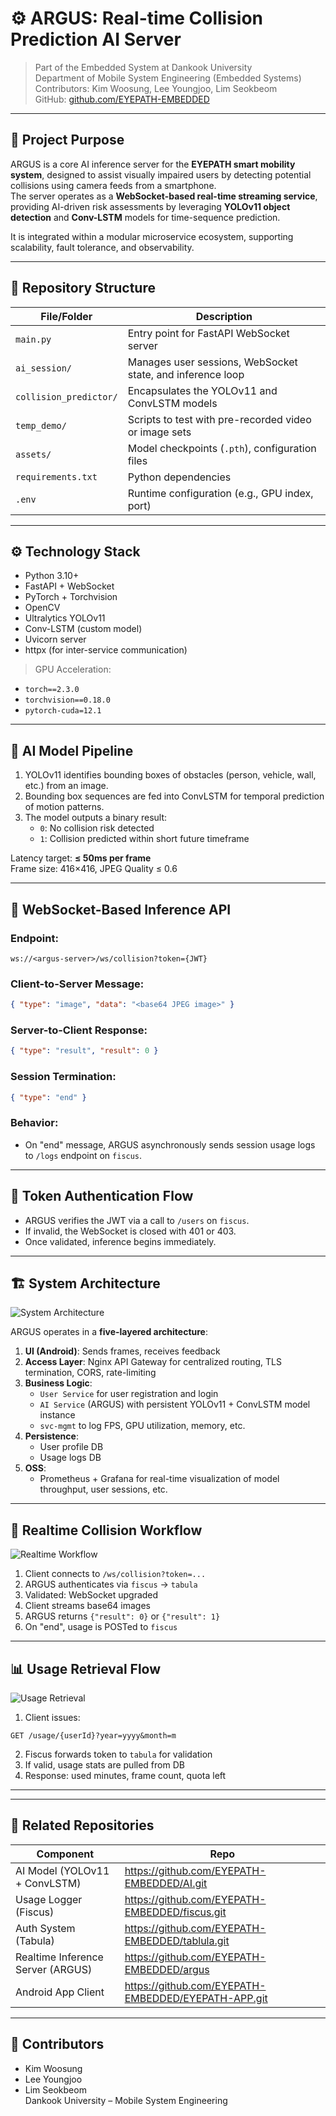 # ⚙️ ARGUS: Real-time Collision Prediction AI Server

> Part of the Embedded System at Dankook University  
> Department of Mobile System Engineering (Embedded Systems)  
> Contributors: Kim Woosung, Lee Youngjoo, Lim Seokbeom  
> GitHub: [github.com/EYEPATH-EMBEDDED](https://github.com/EYEPATH-EMBEDDED)

---

## 📌 Project Purpose

ARGUS is a core AI inference server for the **EYEPATH smart mobility system**, designed to assist visually impaired users by detecting potential collisions using camera feeds from a smartphone.  
The server operates as a **WebSocket-based real-time streaming service**, providing AI-driven risk assessments by leveraging **YOLOv11 object detection** and **Conv-LSTM** models for time-sequence prediction.

It is integrated within a modular microservice ecosystem, supporting scalability, fault tolerance, and observability.

---

## 📁 Repository Structure

| File/Folder | Description |
|-------------|-------------|
| `main.py` | Entry point for FastAPI WebSocket server |
| `ai_session/` | Manages user sessions, WebSocket state, and inference loop |
| `collision_predictor/` | Encapsulates the YOLOv11 and ConvLSTM models |
| `temp_demo/` | Scripts to test with pre-recorded video or image sets |
| `assets/` | Model checkpoints (`.pth`), configuration files |
| `requirements.txt` | Python dependencies |
| `.env` | Runtime configuration (e.g., GPU index, port) |

---

## ⚙️ Technology Stack

- Python 3.10+
- FastAPI + WebSocket
- PyTorch + Torchvision
- OpenCV
- Ultralytics YOLOv11
- Conv-LSTM (custom model)
- Uvicorn server
- httpx (for inter-service communication)

> GPU Acceleration:
- `torch==2.3.0`
- `torchvision==0.18.0`
- `pytorch-cuda=12.1`

---

## 🧠 AI Model Pipeline

1. YOLOv11 identifies bounding boxes of obstacles (person, vehicle, wall, etc.) from an image.
2. Bounding box sequences are fed into ConvLSTM for temporal prediction of motion patterns.
3. The model outputs a binary result:
   - `0`: No collision risk detected
   - `1`: Collision predicted within short future timeframe

Latency target: **≤ 50ms per frame**  
Frame size: 416×416, JPEG Quality ≤ 0.6

---

## 🔌 WebSocket-Based Inference API

### Endpoint:  
`ws://<argus-server>/ws/collision?token={JWT}`

### Client-to-Server Message:
```json
{ "type": "image", "data": "<base64 JPEG image>" }
```

### Server-to-Client Response:
```json
{ "type": "result", "result": 0 }
```

### Session Termination:
```json
{ "type": "end" }
```

### Behavior:
- On "end" message, ARGUS asynchronously sends session usage logs to `/logs` endpoint on `fiscus`.

---

## 🔐 Token Authentication Flow

- ARGUS verifies the JWT via a call to `/users` on `fiscus`.
- If invalid, the WebSocket is closed with 401 or 403.
- Once validated, inference begins immediately.

---

## 🏗️ System Architecture

![System Architecture](img/image1.png)

ARGUS operates in a **five-layered architecture**:

1. **UI (Android)**: Sends frames, receives feedback
2. **Access Layer**: Nginx API Gateway for centralized routing, TLS termination, CORS, rate-limiting
3. **Business Logic**:
   - `User Service` for user registration and login
   - `AI Service` (ARGUS) with persistent YOLOv11 + ConvLSTM model instance
   - `svc-mgmt` to log FPS, GPU utilization, memory, etc.
4. **Persistence**:
   - User profile DB
   - Usage logs DB
5. **OSS**:
   - Prometheus + Grafana for real-time visualization of model throughput, user sessions, etc.

---

## 🔄 Realtime Collision Workflow

![Realtime Workflow](img/image2.png)

1. Client connects to `/ws/collision?token=...`
2. ARGUS authenticates via `fiscus` → `tabula`
3. Validated: WebSocket upgraded
4. Client streams base64 images
5. ARGUS returns `{"result": 0}` or `{"result": 1}`
6. On "end", usage is POSTed to `fiscus`

---

## 📊 Usage Retrieval Flow

![Usage Retrieval](img/image3.png)

1. Client issues:
```
GET /usage/{userId}?year=yyyy&month=m
```
2. Fiscus forwards token to `tabula` for validation
3. If valid, usage stats are pulled from DB
4. Response: used minutes, frame count, quota left

---


---

## 🔗 Related Repositories

| Component | Repo |
|----------|------|
| AI Model (YOLOv11 + ConvLSTM) | https://github.com/EYEPATH-EMBEDDED/AI.git |
| Usage Logger (Fiscus) | https://github.com/EYEPATH-EMBEDDED/fiscus.git |
| Auth System (Tabula) | https://github.com/EYEPATH-EMBEDDED/tablula.git |
| Realtime Inference Server (ARGUS) | https://github.com/EYEPATH-EMBEDDED/argus |
| Android App Client | https://github.com/EYEPATH-EMBEDDED/EYEPATH-APP.git |

---

## 👥 Contributors

- Kim Woosung  
- Lee Youngjoo  
- Lim Seokbeom  
Dankook University – Mobile System Engineering

